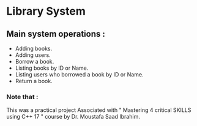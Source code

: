 # Library System


  ## Main system operations :

  * Adding books.
  * Adding users.
  * Borrow a book.
  * Listing books by ID or Name.
  * Listing users who borrowed a book by ID or Name.
  * Return a book.





### Note that :
  This was a practical project Associated with " Mastering 4 critical SKILLS using C++ 17 " course by Dr. Moustafa Saad Ibrahim.
